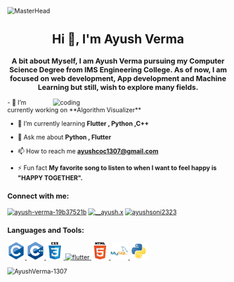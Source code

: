 ![MasterHead]([https://1.bp.blogspot.com/-7A4WynwLsMw/XbBpCXG8fHI/AAAAAAAAMt4/uOa1bpLskYgrwGbllhSu2SDj_Mig8SXJQCLcBGAsYHQ/s1600/2000_600px.gif](https://media.giphy.com/media/qgQUggAC3Pfv687qPC/giphy.gif))
<h1 align="center">Hi 👋, I'm Ayush Verma</h1>
<h3 align="center">A bit about Myself, I am Ayush Verma pursuing my Computer Science Degree from IMS Engineering College. As of now, I am focused on web development, App development and Machine Learning but still, wish to explore many fields.</h3>
<img align="right" alt="coding" width="400" src="https://cdn.dribbble.com/users/1162077/screenshots/3848914/programmer.gif">
- 🔭 I’m currently working on **Algorithm Visualizer**

- 🌱 I’m currently learning **Flutter , Python ,C++**

- 💬 Ask me about **Python , Flutter**

- 📫 How to reach me **ayushcoc1307@gmail.com**

- ⚡ Fun fact **My favorite song to listen to when I want to feel happy is "HAPPY TOGETHER".**

<h3 align="left">Connect with me:</h3>
<p align="left">
<a href="https://linkedin.com/in/ayush-verma-19b37521b" target="blank"><img align="center" src="https://raw.githubusercontent.com/rahuldkjain/github-profile-readme-generator/master/src/images/icons/Social/linked-in-alt.svg" alt="ayush-verma-19b37521b" height="30" width="40" /></a>
<a href="https://instagram.com/__ayush.x" target="blank"><img align="center" src="https://raw.githubusercontent.com/rahuldkjain/github-profile-readme-generator/master/src/images/icons/Social/instagram.svg" alt="__ayush.x" height="30" width="40" /></a>
<a href="https://www.hackerrank.com/ayushsoni2323" target="blank"><img align="center" src="https://raw.githubusercontent.com/rahuldkjain/github-profile-readme-generator/master/src/images/icons/Social/hackerrank.svg" alt="ayushsoni2323" height="30" width="40" /></a>
</p>

<h3 align="left">Languages and Tools:</h3>
<p align="left"> <a href="https://www.cprogramming.com/" target="_blank" rel="noreferrer"> <img src="https://raw.githubusercontent.com/devicons/devicon/master/icons/c/c-original.svg" alt="c" width="40" height="40"/> </a> <a href="https://www.w3schools.com/cpp/" target="_blank" rel="noreferrer"> <img src="https://raw.githubusercontent.com/devicons/devicon/master/icons/cplusplus/cplusplus-original.svg" alt="cplusplus" width="40" height="40"/> </a> <a href="https://www.w3schools.com/css/" target="_blank" rel="noreferrer"> <img src="https://raw.githubusercontent.com/devicons/devicon/master/icons/css3/css3-original-wordmark.svg" alt="css3" width="40" height="40"/> </a> <a href="https://flutter.dev" target="_blank" rel="noreferrer"> <img src="https://www.vectorlogo.zone/logos/flutterio/flutterio-icon.svg" alt="flutter" width="40" height="40"/> </a> <a href="https://www.w3.org/html/" target="_blank" rel="noreferrer"> <img src="https://raw.githubusercontent.com/devicons/devicon/master/icons/html5/html5-original-wordmark.svg" alt="html5" width="40" height="40"/> </a> <a href="https://www.mysql.com/" target="_blank" rel="noreferrer"> <img src="https://raw.githubusercontent.com/devicons/devicon/master/icons/mysql/mysql-original-wordmark.svg" alt="mysql" width="40" height="40"/> </a> <a href="https://www.python.org" target="_blank" rel="noreferrer"> <img src="https://raw.githubusercontent.com/devicons/devicon/master/icons/python/python-original.svg" alt="python" width="40" height="40"/> </a> </p>

<p><img align="center" src="https://github-readme-stats.vercel.app/api/top-langs?username=AyushVerma-1307&show_icons=true&locale=en&layout=compact" alt="AyushVerma-1307" /></p>
